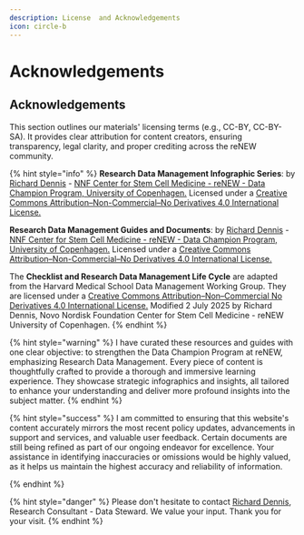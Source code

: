 ```yaml
---
description: License  and Acknowledgements
icon: circle-b
---
```


# Acknowledgements

## **Acknowledgements**

This section outlines our materials' licensing terms (e.g., CC-BY, CC-BY-SA). It provides clear attribution for content creators, ensuring transparency, legal clarity, and proper crediting across the reNEW community.

{% hint style="info" %}
**Research Data Management Infographic Series**: by [Richard Dennis](mailto:richard.dennis@sund.ku.dk) - [NNF Center for Stem Cell Medicine - reNEW - Data Champion Program, University of Copenhagen.](https://renew.ku.dk/) Licensed under a [Creative Commons Attribution–Non-Commercial–No Derivatives 4.0 International License.](https://creativecommons.org/licenses/by-nc-nd/4.0/)

**Research Data Management Guides and Documents**: by [Richard Dennis](mailto:richard.dennis@sund.ku.dk) - [NNF Center for Stem Cell Medicine - reNEW - Data Champion Program, University of Copenhagen.](https://renew.ku.dk/) Licensed under a [Creative Commons Attribution–Non-Commercial–No Derivatives 4.0 International License.](https://creativecommons.org/licenses/by-nc-nd/4.0/)

The **Checklist and Research Data Management  Life Cycle** are adapted from the Harvard Medical School Data Management Working Group. They are licensed under a [Creative Commons Attribution–Non–Commercial No Derivatives 4.0 International License.](https://creativecommons.org/licenses/by-nc-nd/4.0/) Modified 2 July 2025 by Richard Dennis, Novo Nordisk Foundation Center for Stem Cell Medicine - reNEW University of Copenhagen.
{% endhint %}

{% hint style="warning" %}
I have curated these resources and guides with one clear objective: to strengthen the Data Champion Program at reNEW, emphasizing Research Data Management. Every piece of content is thoughtfully crafted to provide a thorough and immersive learning experience. They showcase strategic infographics and insights, all tailored to enhance your understanding and deliver more profound insights into the subject matter.
{% endhint %}

{% hint style="success" %}
I am committed to ensuring that this website's content accurately mirrors the most recent policy updates, advancements in support and services, and valuable user feedback. Certain documents are still being refined as part of our ongoing endeavor for excellence. Your assistance in identifying inaccuracies or omissions would be highly valued, as it helps us maintain the highest accuracy and reliability of information.


{% endhint %}

{% hint style="danger" %}
Please don't hesitate to contact [Richard Dennis](mailto:richard.dennis@sund.ku.dk), Research Consultant - Data Steward. We value your input. Thank you for your visit.
{% endhint %}
